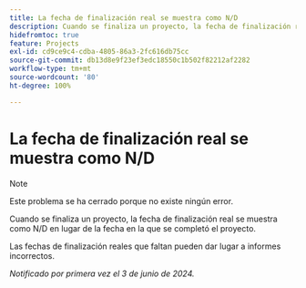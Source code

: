 ```yaml
---
title: La fecha de finalización real se muestra como N/D
description: Cuando se finaliza un proyecto, la fecha de finalización real se muestra como N/D en lugar de la fecha en la que se completó el proyecto.
hidefromtoc: true
feature: Projects
exl-id: cd9ce9c4-cdba-4805-86a3-2fc616db75cc
source-git-commit: db13d8e9f23ef3edc18550c1b502f82212af2282
workflow-type: tm+mt
source-wordcount: '80'
ht-degree: 100%

---
```


# La fecha de finalización real se muestra como N/D

>[!NOTE]
>
>Este problema se ha cerrado porque no existe ningún error.

Cuando se finaliza un proyecto, la fecha de finalización real se muestra como N/D en lugar de la fecha en la que se completó el proyecto.

Las fechas de finalización reales que faltan pueden dar lugar a informes incorrectos.

_Notificado por primera vez el 3 de junio de 2024._
